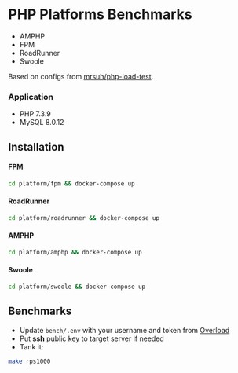 # PHP Platforms Benchmarks

* AMPHP
* FPM
* RoadRunner
* Swoole

Based on configs from [mrsuh/php-load-test](https://github.com/mrsuh/php-load-test).

### Application

* PHP 7.3.9
* MySQL 8.0.12

## Installation

#### FPM
```sh
cd platform/fpm && docker-compose up
```

#### RoadRunner
```sh
cd platform/roadrunner && docker-compose up
```

#### AMPHP
```sh
cd platform/amphp && docker-compose up
```

#### Swoole
```sh
cd platform/swoole && docker-compose up
```

## Benchmarks
+ Update `bench/.env` with your username and token from [Overload](https://overload.yandex.net)
+ Put **ssh** public key to target server if needed
+ Tank it:
```sh
make rps1000
```
